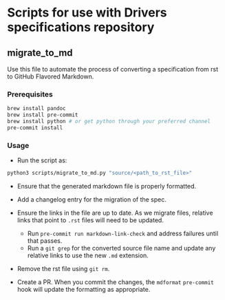 # Scripts for use with Drivers specifications repository

## migrate_to_md

Use this file to automate the process of converting a
specification from rst to GitHub Flavored Markdown.

### Prerequisites

```bash
brew install pandoc
brew install pre-commit
brew install python # or get python through your preferred channel
pre-commit install
```

### Usage

- Run the script as:

```bash
python3 scripts/migrate_to_md.py "source/<path_to_rst_file>"
```

- Ensure that the generated markdown file is properly formatted.

- Add a changelog entry for the migration of the spec.

- Ensure the links in the file are up to date.  As we migrate files, relative links that point to `.rst` files will need to be updated.

  - Run `pre-commit run markdown-link-check` and address failures until that passes.
  - Run a `git grep` for the converted source file name
    and update any relative links to use the new `.md`
    extension.

- Remove the rst file using `git rm`.

- Create a PR.  When you commit the changes, the `mdformat` `pre-commit` hook will update the formatting as appropriate.
